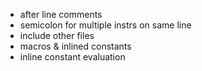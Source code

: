- after line comments
- semicolon for multiple instrs on same line
- include other files
- macros & inlined constants
- inline constant evaluation
